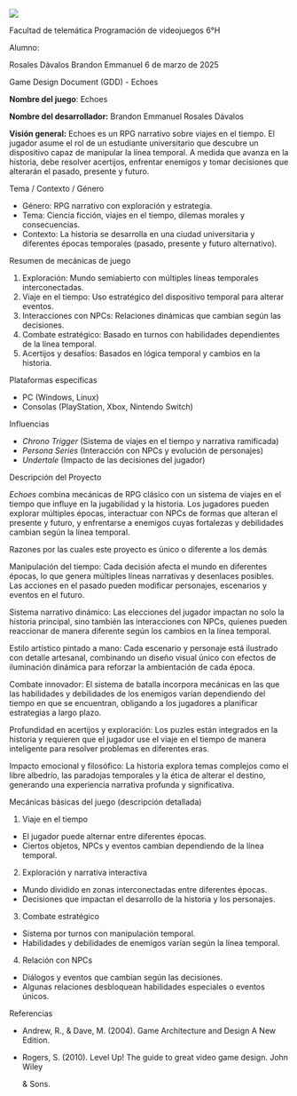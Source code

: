 ﻿![](Aspose.Words.c6588e7c-cc58-408e-80de-9400b6ab88ed.001.png)

Facultad de telemática 
Programación de videojuegos 6°H 

Alumno: 

Rosales Dávalos Brandon Emmanuel 6 de marzo de 2025 

Game Design Document (GDD) - Echoes 

**Nombre del juego**: Echoes 

**Nombre del desarrollador:** Brandon Emmanuel Rosales Dávalos 

**Visión general:** Echoes es un RPG narrativo sobre viajes en el tiempo. El jugador asume el rol de un estudiante universitario que descubre un dispositivo capaz de manipular la línea temporal. A medida que avanza en la historia, debe resolver acertijos, enfrentar enemigos y tomar decisiones que alterarán el pasado, presente y futuro. 

Tema / Contexto / Género 

- Género: RPG narrativo con exploración y estrategia. 
- Tema: Ciencia ficción, viajes en el tiempo, dilemas morales y consecuencias. 
- Contexto: La historia se desarrolla en una ciudad universitaria y diferentes épocas temporales (pasado, presente y futuro alternativo). 

Resumen de mecánicas de juego 

1. Exploración: Mundo semiabierto con múltiples líneas temporales interconectadas. 
1. Viaje en el tiempo: Uso estratégico del dispositivo temporal para alterar eventos. 
1. Interacciones con NPCs: Relaciones dinámicas que cambian según las decisiones. 
1. Combate estratégico: Basado en turnos con habilidades dependientes de la línea temporal. 
1. Acertijos y desafíos: Basados en lógica temporal y cambios en la historia. 

Plataformas específicas 

- PC (Windows, Linux) 
- Consolas (PlayStation, Xbox, Nintendo Switch) 

Influencias 

- *Chrono Trigger* (Sistema de viajes en el tiempo y narrativa ramificada) 
- *Persona Series* (Interacción con NPCs y evolución de personajes) 
- *Undertale* (Impacto de las decisiones del jugador) 

Descripción del Proyecto 

*Echoes* combina mecánicas de RPG clásico con un sistema de viajes en el tiempo que influye en la jugabilidad y la historia. Los jugadores pueden explorar múltiples épocas, interactuar con NPCs de formas que alteran el presente y futuro, y enfrentarse a enemigos cuyas fortalezas y debilidades cambian según la línea temporal. 

Razones por las cuales este proyecto es único o diferente a los demás 

Manipulación del tiempo: Cada decisión afecta el mundo en diferentes épocas, lo que genera múltiples  líneas  narrativas  y  desenlaces  posibles.  Las  acciones  en  el  pasado  pueden modificar personajes, escenarios y eventos en el futuro. 

Sistema narrativo dinámico: Las elecciones del jugador impactan no solo la historia principal, sino también las interacciones con NPCs, quienes pueden reaccionar de manera diferente según los cambios en la línea temporal. 

Estilo  artístico  pintado  a  mano:  Cada  escenario  y  personaje  está  ilustrado  con  detalle artesanal, combinando un diseño visual único con efectos de iluminación dinámica para reforzar la ambientación de cada época. 

Combate innovador: El sistema de batalla incorpora mecánicas en las que las habilidades y debilidades de los enemigos varían dependiendo del tiempo en que se encuentran, obligando a los jugadores a planificar estrategias a largo plazo. 

Profundidad en acertijos y exploración: Los puzles están integrados en la historia y requieren que el jugador use el viaje en el tiempo de manera inteligente para resolver problemas en diferentes eras. 

Impacto emocional y filosófico: La historia explora temas complejos como el libre albedrío, las paradojas temporales y la ética de alterar el destino, generando una experiencia narrativa profunda y significativa. 

Mecánicas básicas del juego (descripción detallada) 

1. Viaje en el tiempo 
- El jugador puede alternar entre diferentes épocas. 
- Ciertos objetos, NPCs y eventos cambian dependiendo de la línea temporal. 
2. Exploración y narrativa interactiva 
- Mundo dividido en zonas interconectadas entre diferentes épocas. 
- Decisiones que impactan el desarrollo de la historia y los personajes. 
3. Combate estratégico 
- Sistema por turnos con manipulación temporal. 
- Habilidades y debilidades de enemigos varían según la línea temporal. 
4. Relación con NPCs 
- Diálogos y eventos que cambian según las decisiones. 
- Algunas relaciones desbloquean habilidades especiales o eventos únicos. 

Referencias 

- Andrew, R., & Dave, M. (2004). Game Architecture and Design A New Edition.
- Rogers, S. (2010). Level Up! The guide to great video game design. John Wiley 

  & Sons. 

